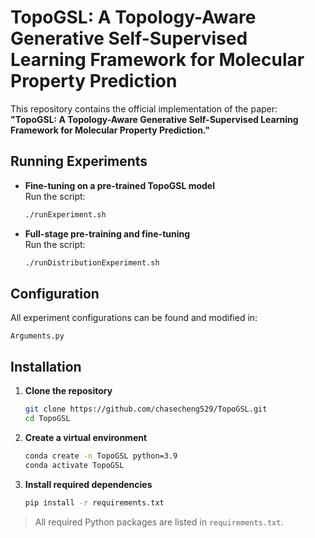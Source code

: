 # TopoGSL: A Topology-Aware Generative Self-Supervised Learning Framework for Molecular Property Prediction

This repository contains the official implementation of the paper:  
**"TopoGSL: A Topology-Aware Generative Self-Supervised Learning Framework for Molecular Property Prediction."**

## Running Experiments

- **Fine-tuning on a pre-trained TopoGSL model**  
  Run the script:
  ```bash
  ./runExperiment.sh
  ```

- **Full-stage pre-training and fine-tuning**  
  Run the script:
  ```bash
  ./runDistributionExperiment.sh
  ```

## Configuration

All experiment configurations can be found and modified in:

```
Arguments.py
```

## Installation

1. **Clone the repository**
   ```bash
   git clone https://github.com/chasecheng529/TopoGSL.git
   cd TopoGSL
   ```

2. **Create a virtual environment**
   ```bash
   conda create -n TopoGSL python=3.9
   conda activate TopoGSL
   ```

3. **Install required dependencies**
   ```bash
   pip install -r requirements.txt
   ```

> All required Python packages are listed in `requirements.txt`.  
